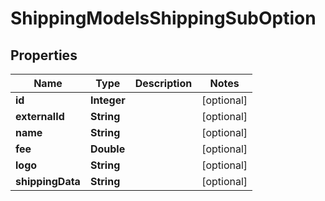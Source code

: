 

# ShippingModelsShippingSubOption

## Properties

Name | Type | Description | Notes
------------ | ------------- | ------------- | -------------
**id** | **Integer** |  |  [optional]
**externalId** | **String** |  |  [optional]
**name** | **String** |  |  [optional]
**fee** | **Double** |  |  [optional]
**logo** | **String** |  |  [optional]
**shippingData** | **String** |  |  [optional]




